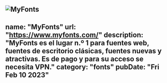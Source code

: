 ![MyFonts](https://user-images.githubusercontent.com/70978816/218130394-caeaac3f-27b2-4d25-95ca-2f17b98c59bc.PNG)
---
name: "MyFonts"
url: "https://www.myfonts.com/"
description: "MyFonts es el lugar n.º 1 para fuentes web, fuentes de escritorio clásicas, fuentes nuevas y atractivas. Es de pago y para su acceso se necesita VPN."
category: "fonts"
pubDate: "Fri Feb 10 2023"
---
